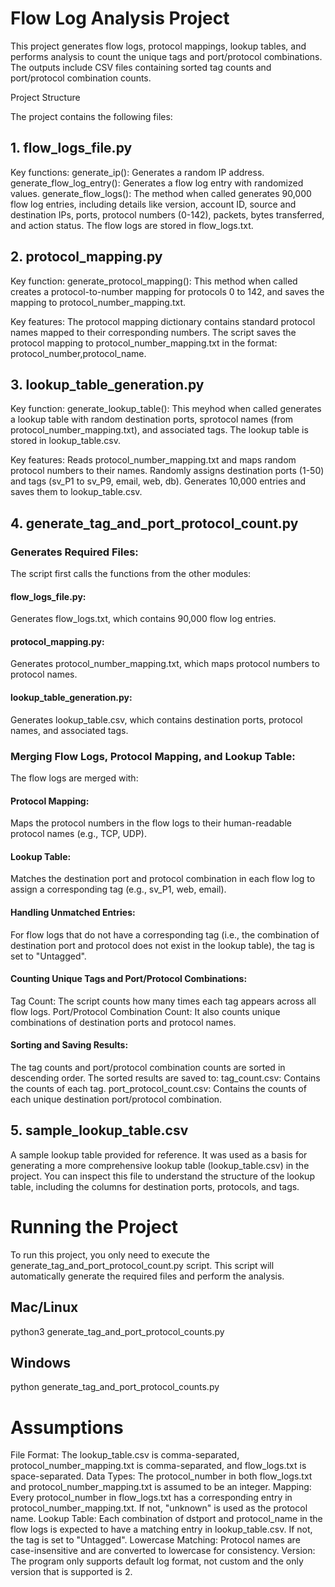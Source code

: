 # Flow Log Analysis Project

This project generates flow logs, protocol mappings, lookup tables, and performs analysis to count the unique tags and port/protocol combinations. The outputs include CSV files containing sorted tag counts and port/protocol combination counts.

Project Structure

The project contains the following files:

## 1. flow_logs_file.py
Key functions:
generate_ip(): Generates a random IP address.
generate_flow_log_entry(): Generates a flow log entry with randomized values.
generate_flow_logs(): The method when called generates 90,000 flow log entries, including details like version, account ID, source and destination IPs, ports, protocol numbers (0-142), packets, bytes transferred, and action status. The flow logs are stored in flow_logs.txt.

## 2. protocol_mapping.py
Key function:
generate_protocol_mapping(): This method when called creates a protocol-to-number mapping for protocols 0 to 142, and saves the mapping to protocol_number_mapping.txt.

Key features:
The protocol mapping dictionary contains standard protocol names mapped to their corresponding numbers.
The script saves the protocol mapping to protocol_number_mapping.txt in the format: protocol_number,protocol_name.

## 3. lookup_table_generation.py
Key function:
generate_lookup_table(): This meyhod when called generates a lookup table with random destination ports, sprotocol names (from protocol_number_mapping.txt), and associated tags. The lookup table is stored in lookup_table.csv.

Key features:
Reads protocol_number_mapping.txt and maps random protocol numbers to their names.
Randomly assigns destination ports (1-50) and tags (sv_P1 to sv_P9, email, web, db).
Generates 10,000 entries and saves them to lookup_table.csv.

## 4. generate_tag_and_port_protocol_count.py

### Generates Required Files:
The script first calls the functions from the other modules:
#### flow_logs_file.py: 
Generates flow_logs.txt, which contains 90,000 flow log entries.
#### protocol_mapping.py: 
Generates protocol_number_mapping.txt, which maps protocol numbers to protocol names.
#### lookup_table_generation.py: 
Generates lookup_table.csv, which contains destination ports, protocol names, and associated tags.

### Merging Flow Logs, Protocol Mapping, and Lookup Table:
The flow logs are merged with:
#### Protocol Mapping: 
Maps the protocol numbers in the flow logs to their human-readable protocol names (e.g., TCP, UDP).
#### Lookup Table: 
Matches the destination port and protocol combination in each flow log to assign a corresponding tag (e.g., sv_P1, web, email).
#### Handling Unmatched Entries:
For flow logs that do not have a corresponding tag (i.e., the combination of destination port and protocol does not exist in the lookup table), the tag is set to "Untagged".
#### Counting Unique Tags and Port/Protocol Combinations:
Tag Count: The script counts how many times each tag appears across all flow logs.
Port/Protocol Combination Count: It also counts unique combinations of destination ports and protocol names.
#### Sorting and Saving Results:
The tag counts and port/protocol combination counts are sorted in descending order.
The sorted results are saved to:
tag_count.csv: Contains the counts of each tag.
port_protocol_count.csv: Contains the counts of each unique destination port/protocol combination.

## 5. sample_lookup_table.csv
A sample lookup table provided for reference. It was used as a basis for generating a more comprehensive lookup table (lookup_table.csv) in the project. You can inspect this file to understand the structure of the lookup table, including the columns for destination ports, protocols, and tags.

# Running the Project

To run this project, you only need to execute the generate_tag_and_port_protocol_count.py script. This script will automatically generate the required files and perform the analysis.

## Mac/Linux
python3 generate_tag_and_port_protocol_counts.py

## Windows
python generate_tag_and_port_protocol_counts.py

# Assumptions
File Format: The lookup_table.csv is comma-separated, protocol_number_mapping.txt is comma-separated, and flow_logs.txt is space-separated.
Data Types: The protocol_number in both flow_logs.txt and protocol_number_mapping.txt is assumed to be an integer.
Mapping: Every protocol_number in flow_logs.txt has a corresponding entry in protocol_number_mapping.txt. If not, "unknown" is used as the protocol name.
Lookup Table: Each combination of dstport and protocol_name in the flow logs is expected to have a matching entry in lookup_table.csv. If not, the tag is set to "Untagged".
Lowercase Matching: Protocol names are case-insensitive and are converted to lowercase for consistency.
Version: The program only supports default log format, not custom and the only version that is supported is 2. 

